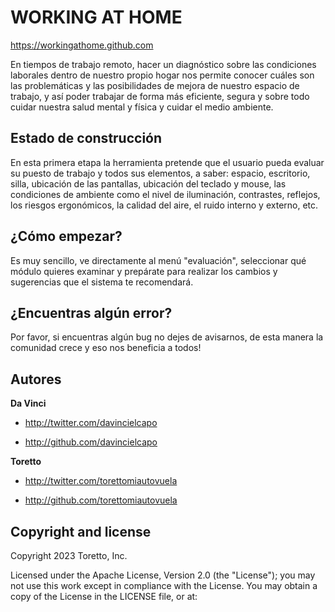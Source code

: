 WORKING AT HOME
====================

https://workingathome.github.com

En tiempos de trabajo remoto, hacer un diagnóstico sobre las condiciones laborales dentro de nuestro propio hogar nos permite conocer cuáles son las problemáticas y las posibilidades de mejora de nuestro espacio de trabajo, y así poder trabajar de forma más eficiente, segura y sobre todo cuidar nuestra salud mental y física y cuidar el medio ambiente.



Estado de construcción
-----------

En esta primera etapa la herramienta pretende que el usuario pueda evaluar su puesto de trabajo y todos sus elementos, a saber: espacio, escritorio, silla, ubicación de las pantallas, ubicación del teclado y mouse, las condiciones de ambiente como el nivel de iluminación, contrastes, reflejos, los riesgos ergonómicos, la calidad del aire, el ruido interno y externo, etc.



¿Cómo empezar?
-----------

Es muy sencillo, ve directamente al menú "evaluación​", seleccionar qué módulo quieres examinar y prepárate para realizar los cambios y sugerencias que el sistema te recomendará.




¿Encuentras algún error?
-----------

Por favor, si encuentras algún bug no dejes de avisarnos, de esta manera la comunidad crece y eso nos beneficia a todos!



Autores
-------

**Da Vinci**

+ http://twitter.com/davincielcapo

+ http://github.com/davincielcapo

**Toretto**

+ http://twitter.com/torettomiautovuela

+ http://github.com/torettomiautovuela



Copyright and license
--------------------

Copyright 2023 Toretto, Inc.

Licensed under the Apache License, Version 2.0 (the "License");
you may not use this work except in compliance with the License.
You may obtain a copy of the License in the LICENSE file, or at:
